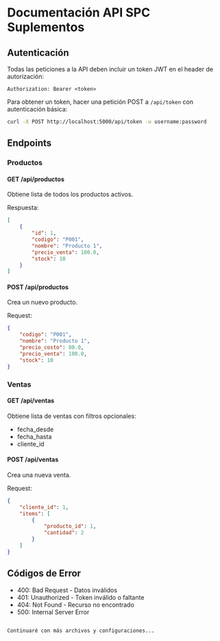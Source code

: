 # Documentación API SPC Suplementos

## Autenticación

Todas las peticiones a la API deben incluir un token JWT en el header de autorización: 
```
Authorization: Bearer <token>
```

Para obtener un token, hacer una petición POST a `/api/token` con autenticación básica:
```bash
curl -X POST http://localhost:5000/api/token -u username:password
```

## Endpoints

### Productos

#### GET /api/productos
Obtiene lista de todos los productos activos.

Respuesta:
```json
[
    {
        "id": 1,
        "codigo": "P001",
        "nombre": "Producto 1",
        "precio_venta": 100.0,
        "stock": 10
    }
]
```

#### POST /api/productos
Crea un nuevo producto.

Request:
```json
{
    "codigo": "P001",
    "nombre": "Producto 1",
    "precio_costo": 80.0,
    "precio_venta": 100.0,
    "stock": 10
}
```

### Ventas

#### GET /api/ventas
Obtiene lista de ventas con filtros opcionales:
- fecha_desde
- fecha_hasta
- cliente_id

#### POST /api/ventas
Crea una nueva venta.

Request:
```json
{
    "cliente_id": 1,
    "items": [
        {
            "producto_id": 1,
            "cantidad": 2
        }
    ]
}
```

## Códigos de Error

- 400: Bad Request - Datos inválidos
- 401: Unauthorized - Token inválido o faltante
- 404: Not Found - Recurso no encontrado
- 500: Internal Server Error
```

Continuaré con más archivos y configuraciones...